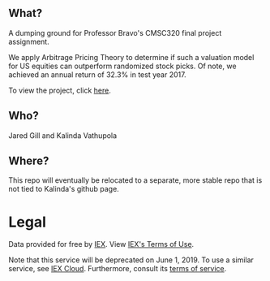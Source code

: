 ## What?
A dumping ground for Professor Bravo's CMSC320 final project 
assignment.

We apply Arbitrage Pricing Theory to determine if such a valuation model 
for US equities can outperform randomized stock picks. Of note, we achieved
an annual return of 32.3% in test year 2017.

To view the project, click [here](kvathupo.github.io).
## Who?
Jared Gill and Kalinda Vathupola
## Where?
This repo will eventually be relocated to a separate, more stable repo that is 
not tied to Kalinda's github page. 
# Legal
Data provided for free by [IEX](https://iextrading.com/developer/). View
[IEX's Terms of Use](https://iextrading.com/api-exhibit-a/).

Note that this service will be deprecated on June 1, 2019. To use a similar
service, see [IEX Cloud](https://iexcloud.io). Furthermore, consult 
its [terms of service](https://iexcloud.io/terms/).
